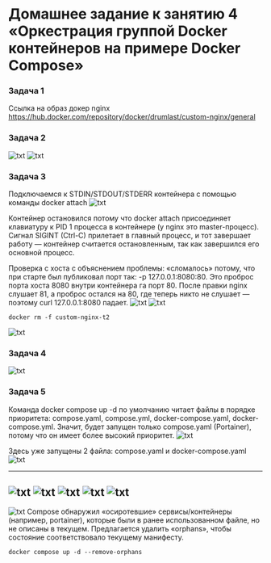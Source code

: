 # Домашнее задание к занятию 4 «Оркестрация группой Docker контейнеров на примере Docker Compose»

### Задача 1

Ссылка на образ докер nginx
https://hub.docker.com/repository/docker/drumlast/custom-nginx/general

### Задача 2

![txt](img/1.jpg)
![txt](img/2.jpg)

### Задача 3

Подключаемся к STDIN/STDOUT/STDERR контейнера с помощью команды docker attach
![txt](img/3.jpg)

Контейнер остановился потому что docker attach присоединяет клавиатуру к PID 1 процесса в контейнере (у nginx это master-процесс). Сигнал SIGINT (Ctrl-C) прилетает в главный процесс, и тот завершает работу — контейнер считается остановленным, так как завершился его основной процесс.

Проверка с хоста с объяснением проблемы:  «сломалось» потому, что при старте был публиковал порт так: -p 127.0.0.1:8080:80. Это проброс порта хоста 8080 внутри контейнера га порт 80. После правки nginx слушает 81, а проброс остался на 80, где теперь никто не слушает — поэтому curl 127.0.0.1:8080 падает.
![txt](img/4.jpg)
![txt](img/5.jpg)

```
docker rm -f custom-nginx-t2
```
![txt](img/6.jpg)

### Задача 4

![txt](img/7.jpg)

### Задача 5

Команда docker compose up -d по умолчанию читает файлы в порядке приоритета: compose.yaml, compose.yml, docker-compose.yaml, docker-compose.yml.
Значит, будет запущен только compose.yaml (Portainer), потому что он имеет более высокий приоритет.
![txt](img/8.jpg)

Здесь уже запущены 2 файла: compose.yaml и docker-compose.yaml
![txt](img/9.jpg)

----------------------------------------
![txt](img/10.jpg)
![txt](img/11.jpg)
![txt](img/12.jpg)
![txt](img/13.jpg)
![txt](img/14.jpg)
-----------------------------------------
![txt](img/15.jpg)
Compose обнаружил «осиротевшие» сервисы/контейнеры (например, portainer), которые были в ранее использованном файле, но не описаны в текущем. Предлагается удалить «orphans», чтобы состояние соответствовало текущему манифесту.
```
docker compose up -d --remove-orphans
```
